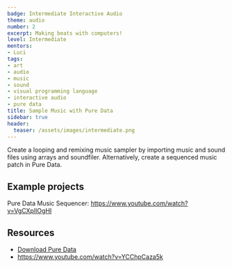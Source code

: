 ```yaml
---
badge: Intermediate Interactive Audio
theme: audio
number: 2
excerpt: Making beats with computers!
level: Intermediate
mentors:
- Luci
tags:
- art
- audio
- music
- sound
- visual programming language
- interactive audio
- pure data
title: Sample Music with Pure Data
sidebar: true
header:
  teaser: /assets/images/intermediate.png
---
```

Create a looping and remixing music sampler by importing music and sound files using arrays and soundfiler. Alternatively, create a sequenced music patch in Pure Data.

## Example projects
Pure Data Music Sequencer: <a href="https://www.youtube.com/watch?v=VgCXpIlOgHI" rel="noopener">https://www.youtube.com/watch?v=VgCXpIlOgHI</a>
 

## Resources

* <a href="https://puredata.info/downloads/pure-data" rel="noopener">Download Pure Data</a>
* <a href="https://www.youtube.com/watch?v=YCChpCaza5k" rel="noopener">https://www.youtube.com/watch?v=YCChpCaza5k</a>

